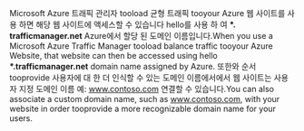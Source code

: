 <span data-ttu-id="14fae-101">Microsoft Azure 트래픽 관리자 tooload 균형 트래픽 tooyour Azure 웹 사이트를 사용 하면 해당 웹 사이트에 액세스할 수 있습니다 hello를 사용 하 여  **\*. trafficmanager.net** Azure에서 할당 된 도메인 이름입니다.</span><span class="sxs-lookup"><span data-stu-id="14fae-101">When you use a Microsoft Azure Traffic Manager tooload balance traffic tooyour Azure Website, that website can then be accessed using hello **\*.trafficmanager.net** domain name assigned by Azure.</span></span> <span data-ttu-id="14fae-102">또한와 순서 tooprovide 사용자에 대 한 더 인식할 수 있는 도메인 이름에서에서 웹 사이트는 사용자 지정 도메인 이름 예: www.contoso.com 연결할 수 있습니다.</span><span class="sxs-lookup"><span data-stu-id="14fae-102">You can also associate a custom domain name, such as www.contoso.com, with your website in order tooprovide a more recognizable domain name for your users.</span></span>

